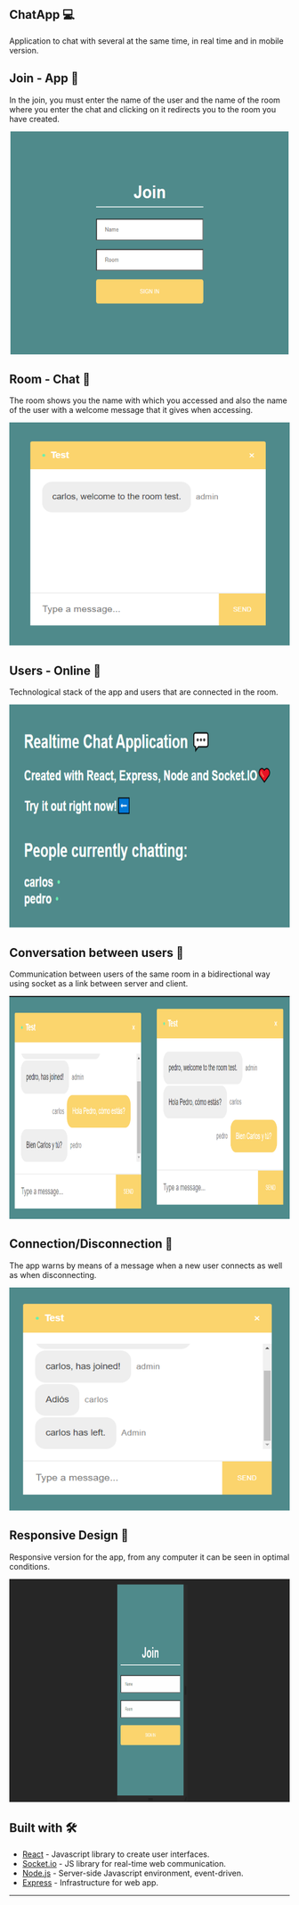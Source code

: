 ## ChatApp :computer:
Application to chat with several at the same time, in real time and in mobile version.

## Join - App :pushpin:
In the join, you must enter the name of the user and the name of the room where you enter the chat and clicking on it redirects you to the room you have created.
<p align="center">
  <img width="500" height="400" src="imgReadme/login.png">
</p>

## Room - Chat :pushpin:
The room shows you the name with which you accessed and also the name of the user with a welcome message that it gives when accessing.
<p align="center">
  <img width="600" height="400" src="imgReadme/room.png">
</p>

## Users - Online :pushpin:
Technological stack of the app and users that are connected in the room.
<p align="center">
  <img width="800" height="400" src="imgReadme/users_chatting.png">
</p>

## Conversation between users :pushpin:
Communication between users of the same room in a bidirectional way using socket as a link between server and client.
<p align="center">
  <img width="800" height="400" src="imgReadme/chatting.png">
</p>

## Connection/Disconnection :pushpin:
The app warns by means of a message when a new user connects as well as when disconnecting.
<p align="center">
  <img width="600" height="400" src="imgReadme/on-off-users.png">
</p>

## Responsive Design :pushpin:
Responsive version for the app, from any computer it can be seen in optimal conditions.
<p align="center">
  <img width="600" height="400" src="imgReadme/demo-mobile.gif">
</p>

## Built with 🛠️
* [React](https://es.reactjs.org/docs/getting-started.html) - Javascript library to create user interfaces.
* [Socket.io](https://socket.io/) - JS library for real-time web communication.
* [Node.js](https://nodejs.org/en/about/) - Server-side Javascript environment, event-driven.
* [Express](https://expressjs.com/es/) - Infrastructure for web app.

---
